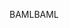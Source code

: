 <span data-ttu-id="84e6e-101">BAML</span><span class="sxs-lookup"><span data-stu-id="84e6e-101">BAML</span></span>